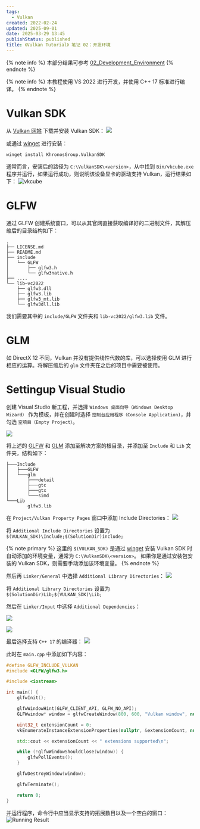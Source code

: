 ```yaml
---
tags:
  - Vulkan
created: 2022-02-24
updated: 2025-09-01
date: 2025-03-29 13:45
publishStatus: published
title: 《Vulkan Tutorial》 笔记 02：开发环境
---
```


{% note info %}
本部分结果可参考 [02_Development_Environment](https://github.com/xuejiaW/LearnVulkan/tree/main/_02_Development_Environment)
{% endnote %}

{% note info %}
本教程使用 VS 2022 进行开发，并使用 C++ 17 标准进行编译。
{% endnote %}

# Vulkan SDK

从 [Vulkan 网站](https://vulkan.lunarg.com/) 下载并安装 Vulkan SDK：
![](/ch_02_development_environment/image-20220224092313285.png)

或通过 [winget](/windows_package_manager) 进行安装：

```shell
winget install KhronosGroup.VulkanSDK
```

通常而言，安装后的路径为 `C:\VulkanSDK\<version>`，从中找到 `Bin/vkcube.exe` 程序并运行，如果运行成功，则说明该设备显卡的驱动支持 Vulkan，运行结果如下：
![vkcube](/ch_02_development_environment/gif_2-24-2022_9-39-31_am.gif)

# GLFW

通过 GLFW 创建系统窗口，可以从其官网直接获取编译好的二进制文件，其解压缩后的目录结构如下：

```text
.
├── LICENSE.md
├── README.md
├── include
│   └── GLFW
│       ├── glfw3.h
│       └── glfw3native.h
├── ....
└── lib─vc2022
    ├── glfw3.dll
    ├── glfw3.lib
    ├── glfw3_mt.lib
    └── glfw3dll.lib
```

我们需要其中的 `include/GLFW` 文件夹和 `lib-vc2022/glfw3.lib` 文件。

# GLM

如 DirectX 12 不同，Vulkan 并没有提供线性代数的库，可以选择使用 GLM 进行相应的运算。将解压缩后的 `glm` 文件夹在之后的项目中需要被使用。

# Settingup Visual Studio

创建 Visual Studio 新工程，并选择 `Windows 桌面向导（Windows Desktop Wizard）` 作为模板，并在创建时选择 `控制台应用程序（Console Application)`，并勾选 `空项目（Empty Project）`。

![](/ch_02_development_environment/image-20220224231002367.png)

将上述的 [GLFW](/ch_02_development_environment/#glfw) 和 [GLM](/ch_02_development_environment/#glm) 添加至解决方案的根目录，并添加至 `Include` 和 `Lib` 文件夹，结构如下：
```text
├───Include
│   ├───GLFW
│   └───glm
│       ├───detail
│       ├───gtc
│       ├───gtx
│       └───simd
└───Lib
        glfw3.lib
```


在 `Project/Vulkan Property Pages` 窗口中添加 Include Directories：
![](/ch_02_development_environment/image-20220224232224877.png)

将 `Additional Include Directories` 设置为 `$(VULKAN_SDK)\Include;$(SolutionDir)include;`

{% note primary %}
这里的 `$(VULKAN_SDK)` 是通过 [winget](/windows_package_manager) 安装 Vulkan SDK 时自动添加的环境变量，通常为 `C:\VulkanSDK\<version>`。
如果你是通过安装包安装的 Vulkan SDK，则需要手动添加该环境变量。
{% endnote %}

然后再 `Linker/General` 中选择 `Additional Library Directories`：
![](/ch_02_development_environment/image-20220224232653361.png)

将 `Additional Library Directories` 设置为 `$(SolutionDir)Lib;$(VULKAN_SDK)\Lib;`

然后在 `Linker/Input` 中选择 `Additional Dependencies`：

![](/ch_02_development_environment/image-20220224233046607.png)

![](/ch_02_development_environment/image-20220224233631948.png)

最后选择支持 `C++ 17` 的编译器：
![](/ch_02_development_environment/image-20220224233429504.png)

此时在 `main.cpp` 中添加如下内容：

```cpp
#define GLFW_INCLUDE_VULKAN
#include <GLFW/glfw3.h>

#include <iostream>

int main() {
    glfwInit();

    glfwWindowHint(GLFW_CLIENT_API, GLFW_NO_API);
    GLFWwindow* window = glfwCreateWindow(800, 600, "Vulkan window", nullptr, nullptr);

    uint32_t extensionCount = 0;
    vkEnumerateInstanceExtensionProperties(nullptr, &extensionCount, nullptr);

    std::cout << extensionCount << " extensions supported\n";

    while (!glfwWindowShouldClose(window)) {
        glfwPollEvents();
    }

    glfwDestroyWindow(window);

    glfwTerminate();

    return 0;
}
```

并运行程序，命令行中应当显示支持的拓展数目以及一个空白的窗口：
![Running Result](/ch_02_development_environment/2025-03-29-13-09-10.png)


